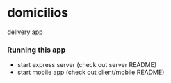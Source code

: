 # domicilios
delivery app

### Running this app

* start express server (check out server README)
* start mobile app (check out client/mobile README)
